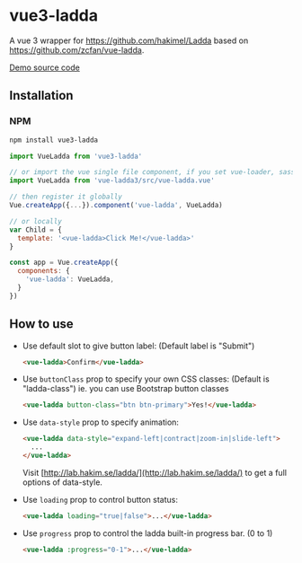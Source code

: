 # vue3-ladda

A vue 3 wrapper for https://github.com/hakimel/Ladda based on https://github.com/zcfan/vue-ladda. 

[Demo source code](docs/index.html)

## Installation

### NPM

```bash
npm install vue3-ladda
```

```javascript
import VueLadda from 'vue3-ladda'

// or import the vue single file component, if you set vue-loader, sass-loader and babel properly.
import VueLadda from 'vue-ladda3/src/vue-ladda.vue'

// then register it globally
Vue.createApp({...}).component('vue-ladda', VueLadda)

// or locally
var Child = {
  template: '<vue-ladda>Click Me!</vue-ladda>'
}

const app = Vue.createApp({
  components: {
    'vue-ladda': VueLadda,
  }
})
```

## How to use

- Use default slot to give button label: (Default label is "Submit")

    ```html
    <vue-ladda>Confirm</vue-ladda>
    ```

- Use `buttonClass` prop to specify your own CSS classes: (Default is "ladda-class")
    ie. you can use Bootstrap button classes

    ```html
    <vue-ladda button-class="btn btn-primary">Yes!</vue-ladda>
    ```

- Use `data-style` prop to specify animation:

    ```html
    <vue-ladda data-style="expand-left|contract|zoom-in|slide-left">
      ...
    </vue-ladda>
    ```

    Visit [http://lab.hakim.se/ladda/](http://lab.hakim.se/ladda/) to get a full options of data-style.

- Use `loading` prop to control button status:

    ```html
    <vue-ladda loading="true|false">...</vue-ladda>
    ```

- Use `progress` prop to control the ladda built-in progress bar. (0 to 1)

    ```html
    <vue-ladda :progress="0-1">...</vue-ladda>
    ```
